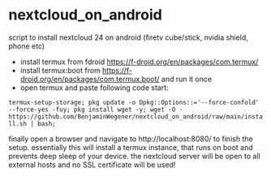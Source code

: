 # nextcloud_on_android
script to install nextcloud 24 on android (firetv cube/stick, nvidia shield, phone etc)

- install termux from fdroid https://f-droid.org/en/packages/com.termux/
- install termux:boot from https://f-droid.org/en/packages/com.termux.boot/ and run it once
- open termux and paste following code start:

`termux-setup-storage; pkg update -o Dpkg::Options::='--force-confold' --force-yes -fuy; pkg install wget -y; wget -O - https://github.com/BenjaminWegener/nextcloud_on_android/raw/main/install.sh | bash;`

finally open a browser and navigate to http://localhost:8080/ to finish the setup. 
essentially this will install a termux instance, that runs on boot and prevents deep sleep of your device.
the nextcloud server will be open to all external hosts and no SSL certificate will be used!
